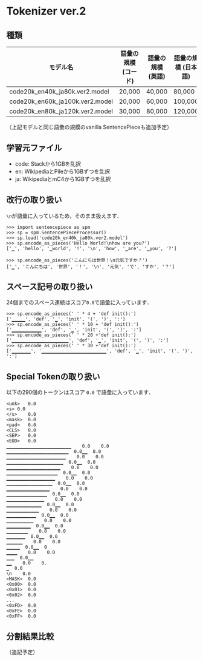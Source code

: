 # Tokenizer ver.2
## 種類

| モデル名 | 語彙の規模 (コード) | 語彙の規模 (英語) | 語彙の規模 (日本語) | 語彙の規模 (マージ後) |
| --- | --- | --- | --- | --- |
| code20k_en40k_ja80k.ver2.model | 20,000 | 40,000 | 80,000 | 117,813 |
| code20k_en60k_ja100k.ver2.model | 20,000 | 60,000 | 100,000 | 152,401 |
| code20k_en80k_ja120k.ver2.model | 30,000 | 80,000 | 120,000 | 194,571 |

（上記モデルと同じ語彙の規模のvanilla SentencePieceも追加予定）

## 学習元ファイル
- code: Stackから1GBを乱択
- en: WikipediaとPileから1GBずつを乱択
- ja: WikipediaとmC4から1GBずつを乱択

## 改行の取り扱い
`\n`が語彙に入っているため，そのまま扱えます．

```
>>> import sentencepiece as spm
>>> sp = spm.SentencePieceProcessor()
>>> sp.load('code20k_en40k_ja80k.ver2.model')
>>> sp.encode_as_pieces('Hello World!\nhow are you?')
['▁', 'hello', '▁world', '!', '\n', 'how', '▁are', '▁you', '?']

>>> sp.encode_as_pieces('こんにちは世界！\n元気ですか？')
['▁', 'こんにちは', '世界', '！', '\n', '元気', 'で', 'すか', '？']
```

## スペース記号の取り扱い
24個までのスペース連続はスコア`0.0`で語彙に入っています．

```
>>> sp.encode_as_pieces(' ' * 4 + 'def init():')
['▁▁▁▁▁', 'def', '▁', 'init', '(', ')', ':']
>>> sp.encode_as_pieces(' ' * 10 + 'def init():')
['▁▁▁▁▁▁▁▁▁▁▁', 'def', '▁', 'init', '(', ')', ':']
>>> sp.encode_as_pieces(' ' * 20 +'def init():')
['▁▁▁▁▁▁▁▁▁▁▁▁▁▁▁▁▁▁▁▁▁', 'def', '▁', 'init', '(', ')', ':']
>>> sp.encode_as_pieces(' ' * 30 +'def init():')
['▁▁▁▁▁▁▁', '▁▁▁▁▁▁▁▁▁▁▁▁▁▁▁▁▁▁▁▁▁▁▁▁', 'def', '▁', 'init', '(', ')', ':']
```

## Special Tokenの取り扱い
以下の290個のトークンはスコア `0.0` で語彙に入っています．

```
<unk>   0.0
<s> 0.0
</s>    0.0
<mask>  0.0
<pad>   0.0
<CLS>   0.0
<SEP>   0.0
<EOD>   0.0
▁▁▁▁▁▁▁▁▁▁▁▁▁▁▁▁▁▁▁▁▁▁▁▁    0.0    0.0
▁▁▁▁▁▁▁▁▁▁▁▁▁▁▁▁▁▁▁▁▁▁▁  0.0▁▁  0.0
▁▁▁▁▁▁▁▁▁▁▁▁▁▁▁▁▁▁▁▁▁▁    0.0    0.0
▁▁▁▁▁▁▁▁▁▁▁▁▁▁▁▁▁▁▁▁▁  0.0▁▁  0.0
▁▁▁▁▁▁▁▁▁▁▁▁▁▁▁▁▁▁▁▁    0.0    0.0
▁▁▁▁▁▁▁▁▁▁▁▁▁▁▁▁▁▁▁  0.0▁▁  0.0
▁▁▁▁▁▁▁▁▁▁▁▁▁▁▁▁▁▁    0.0    0.0
▁▁▁▁▁▁▁▁▁▁▁▁▁▁▁▁▁  0.0▁▁  0.0
▁▁▁▁▁▁▁▁▁▁▁▁▁▁▁▁    0.0    0.0
▁▁▁▁▁▁▁▁▁▁▁▁▁▁▁  0.0▁▁  0.0
▁▁▁▁▁▁▁▁▁▁▁▁▁▁    0.0    0.0
▁▁▁▁▁▁▁▁▁▁▁▁▁  0.0▁▁  0.0
▁▁▁▁▁▁▁▁▁▁▁▁    0.0    0.0
▁▁▁▁▁▁▁▁▁▁▁  0.0▁▁  0.0
▁▁▁▁▁▁▁▁▁▁    0.0    0.0
▁▁▁▁▁▁▁▁▁  0.0▁▁  0.0
▁▁▁▁▁▁▁▁    0.0    0.0
▁▁▁▁▁▁▁  0.0▁▁  0.0
▁▁▁▁▁▁    0.0    0.0
▁▁▁▁▁  0.0▁▁  0
▁▁▁▁    0.0    0.0
▁▁▁  0.0▁▁
▁▁    0.0    0.
▁  0.0
\n    0.0
<MASK>  0.0
<0x00>  0.0
<0x01>  0.0
<0x02>  0.0
...
<0xFD>  0.0
<0xFE>  0.0
<0xFF>  0.0
```

## 分割結果比較
（追記予定）